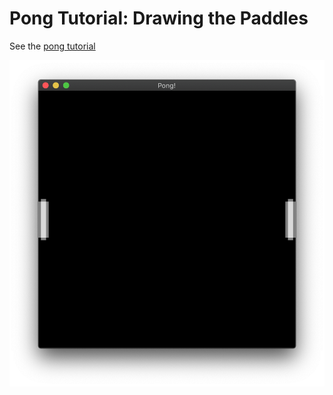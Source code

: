 # Pong Tutorial: Drawing the Paddles

See the [pong tutorial](https://book.amethyst.rs/master/pong-tutorial/pong-tutorial-02.html)

![pong tutorial 2 screenshot](./screenshot.png)